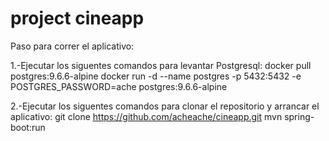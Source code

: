 # project cineapp


Paso para correr el aplicativo:


1.-Ejecutar los siguentes comandos para levantar Postgresql:
docker pull postgres:9.6.6-alpine
docker run -d --name postgres -p 5432:5432 -e POSTGRES_PASSWORD=ache postgres:9.6.6-alpine

2.-Ejecutar los siguentes comandos para clonar el repositorio y arrancar el aplicativo: 
git clone https://github.com/acheache/cineapp.git
mvn spring-boot:run
